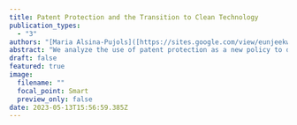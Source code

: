 ```yaml
---
title: Patent Protection and the Transition to Clean Technology
publication_types:
  - "3"
authors: "[Maria Alsina-Pujols]([https://sites.google.com/view/eunjeekwon/home/](https://www.mariaalsinapujols.com/) \"Visit Eunjee's website\")"
abstract: "We analyze the use of patent protection as a new policy to direct technical change to clean technology. Contrary to popular belief, it is dirty (and not clean) innovations that should be excluded from patent protection to reduce emissions. In the short-run, removing patent protection on dirty technology increases emissions. However, the reduced markup on dirty technology can induce clean innovation, reducing emissions in the long-run. We use a general equilibrium model to show both analytically and numerically that removing patent protection on dirty technology can indeed promote the energy transition and reduce the cost of mitigating climate change."
draft: false
featured: true
image:
  filename: ""
  focal_point: Smart
  preview_only: false
date: 2023-05-13T15:56:59.385Z
---
```

